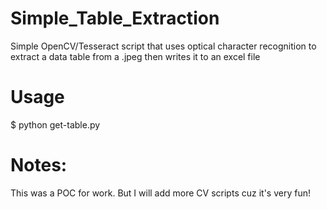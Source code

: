 # Simple_Table_Extraction
Simple OpenCV/Tesseract script that uses optical character recognition to extract a data table from a .jpeg then writes it to an excel file

# Usage
$ python get-table.py <path-to-image>

# Notes:
This was a POC for work. But I will add more CV scripts cuz it's very fun!
